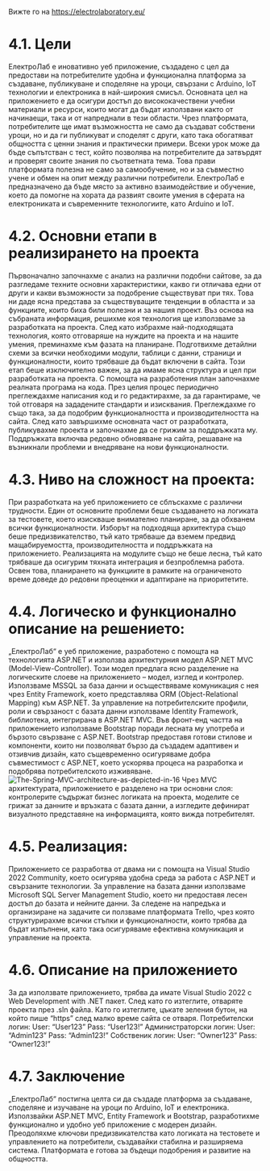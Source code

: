Вижте го на https://electrolaboratory.eu/

# 4.1. Цели
ЕлектроЛаб е иновативно уеб приложение, създадено с цел да предостави на потребителите удобна и функционална платформа за създаване, публикуване и споделяне на уроци, свързани с Arduino, IoT технологии и електроника в най-широкия смисъл. Основната цел на приложението е да осигури достъп до висококачествени учебни материали и ресурси, които могат да бъдат използвани както от начинаещи, така и от напреднали в тези области.
Чрез платформата, потребителите ще имат възможността не само да създават собствени уроци, но и да ги публикуват и споделят с други, като така обогатяват общността с ценни знания и практически примери. Всеки урок може да бъде съпътстван с тест, който позволява на потребителите да затвърдят и проверят своите знания по съответната тема. Това прави платформата полезна не само за самообучение, но и за съвместно учене и обмен на опит между различни потребители.
ЕлектроЛаб е предназначено да бъде място за активно взаимодействие и обучение, което да помогне на хората да развият своите умения в сферата на електрониката и съвременните технологиите, като Arduino и IoT.
# 4.2. Основни етапи в реализирането на проекта
Първоначално започнахме с анализ на различни подобни сайтове, за да разгледаме техните основни характеристики, какво ги отличава едни от други и какви възможности за подобрение съществуват при тях. Това ни даде ясна представа за съществуващите тенденции в областта и за функциите, които биха били полезни и за нашия проект. Въз основа на събраната информация, решихме коя технология ще използваме за разработката на проекта.
След като избрахме най-подходящата технология, която отговаряше на нуждите на проекта и на нашите умения, преминахме към фазата на планиране. Подготвихме детайлни схеми за всички необходими модули, таблици с данни, страници и функционалности, които трябваше да бъдат включени в сайта. Този етап беше изключително важен, за да имаме ясна структура и цел при разработката на проекта.
С помощта на разработения план започнахме реалната програма на кода. През целия процес периодично преглеждахме написания код и го редактирахме, за да гарантираме, че той отговаря на зададените стандарти и изисквания. Преглеждахме го също така, за да подобрим функционалността и производителността на сайта.
След като завършихме основната част от разработката, публикувахме проекта и започнахме да се грижим за поддръжката му. Поддръжката включва редовно обновяване на сайта, решаване на възникнали проблеми и внедряване на нови функционалности.
# 4.3. Ниво на сложност на проекта:
При разработката на уеб приложението се сблъскахме с различни трудности. Един от основните проблеми беше създаването на логиката за тестовете, което изискваше внимателно планиране, за да обхванем всички функционалности. Изборът на подходяща архитектура също беше предизвикателство, тъй като трябваше да вземем предвид мащабируемостта, производителността и поддръжката на приложението. Реализацията на модулите също не беше лесна, тъй като трябваше да осигурим тяхната интеграция и безпроблемна работа. Освен това, планирането на функциите в рамките на ограниченото време доведе до редовни преоценки и адаптиране на приоритетите.
# 4.4. Логическо и функционално описание на решението:
„ЕлектроЛаб“ е уеб приложение, разработено с помощта на технологията ASP.NET и използва архитектурния модел ASP.NET MVC (Model-View-Controller). Този модел предлага ясно разделение на логическите слоеве на приложението – модел, изглед и контролер. Използваме MSSQL за база данни и осъществяваме комуникация с нея чрез Entity Framework, което представлява ORM (Object-Relational Mapping) към ASP.NET. За управление на потребителските профили, роли и свързаност с базата данни използваме Identity Framework, библиотека, интегрирана в ASP.NET MVC. Във фронт-енд частта на приложението използваме Bootstrap поради лесната му употреба и бързото свързване с ASP.NET. Bootstrap предоставя готови стилове и компоненти, които ни позволяват бързо да създадем адаптивен и отзивчив дизайн, като същевременно осигуряваме добра съвместимост с ASP.NET, което ускорява процеса на разработка и подобрява потребителското изживяване.
![The-Spring-MVC-architecture-as-depicted-in-16](https://github.com/user-attachments/assets/459b67fc-7cec-4875-80ae-ca009c372b5f)
Чрез MVC архитектурата, приложението е разделено на три основни слоя: контролерите съдържат бизнес логиката на проекта, моделите се грижат за данните и връзката с базата данни, а изгледите дефинират визуалното представяне на информацията, която вижда потребителят.
# 4.5. Реализация:
Приложението се разработва от двама ни с помощта на Visual Studio 2022 Community, което осигурява удобна среда за работа с ASP.NET и свързаните технологии. За управление на базата данни използваме Microsoft SQL Server Management Studio, което ни предоставя лесен достъп до базата и нейните данни. За следене на напредъка и организиране на задачите си ползваме платформата Trello, чрез която структурирахме всички стъпки и функционалности, които трябва да бъдат изпълнени, като така осигуряваме ефективна комуникация и управление на проекта.
# 4.6. Описание на приложението
За да използвате приложението, трябва да имате Visual Studio 2022 с Web Development with .NET пакет. След като го изтеглите, отваряте проекта през .sln файла. Като го изтеглите, цъкате зеления бутон, на който пише “https” след малко време сайта се отваря. 
Потребителски логин:
User: “User123”
Pass: “User123!”
Администраторски логин:
User: “Admin123”
Pass: “Admin123!”
Собственик логин:
User: “Owner123”
Pass: “Owner123!”
# 4.7. Заключение
„ЕлектроЛаб“ постигна целта си да създаде платформа за създаване, споделяне и изучаване на уроци по Arduino, IoT и електроника. Използвайки ASP.NET MVC, Entity Framework и Bootstrap, разработихме функционално и удобно уеб приложение с модерен дизайн. Преодоляхме ключови предизвикателства като логиката на тестовете и управлението на потребители, създавайки стабилна и разширяема система. Платформата е готова за бъдещи подобрения и развитие на общността.

